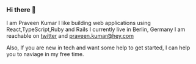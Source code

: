 ### Hi there 👋

I am Praveen Kumar
I like building web applications using React,TypeScript,Ruby and Rails
I currently live in Berlin, Germany
I am reachable on [twitter](https://mobile.twitter.com/metapraveen) and praveen.kumar@hey.com

Also, If you are new in tech and want some help to get started, I can help you to naviage in my free time.



<!--
**metapraveen/metapraveen** is a ✨ _special_ ✨ repository because its `README.md` (this file) appears on your GitHub profile.

Here are some ideas to get you started:

- 🔭 I’m currently working on ...
- 🌱 I’m currently learning ...
- 👯 I’m looking to collaborate on ...
- 🤔 I’m looking for help with ...
- 💬 Ask me about ...
- 📫 How to reach me: ...
- 😄 Pronouns: ...
- ⚡ Fun fact: ...
-->
